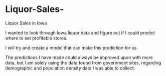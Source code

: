 # Liquor-Sales-
Liquor Sales in Iowa 

I wanted to look through Iowa liquor data and figure out if I could predict where to set profitable stores. 

I will try and create a model that can make this prediction for us.

The predictions I have made could always be improved upon with more data, but I am solely using the data found from government sites, 
regarding demographic and population density data I was able to collect. 
